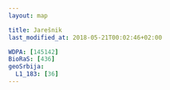 ```yaml
---
layout: map

title: Jarešnik
last_modified_at: 2018-05-21T00:02:46+02:00

WDPA: [145142]
BioRaS: [436]
geoSrbija:
  L1_183: [36]
---
```

